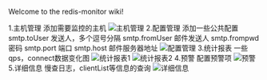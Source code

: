 Welcome to the redis-monitor wiki!

1.主机管理
添加需要监控的主机
![主机管理](https://github.com/shaowei3384/redis-monitor/blob/master/screenshot/主机管理.png)
2.配置管理
添加一些公共配置
smtp.toUser	发送人，多个逗号分隔
smtp.fromUser	邮件发送人
smtp.frompwd	密码
smtp.port	端口
smtp.host	邮件服务器地址
![配置管理](https://github.com/shaowei3384/redis-monitor/blob/master/screenshot/配置管理.png)
3.统计报表
一些qps，connect数据变化图
![统计报表1](https://github.com/shaowei3384/redis-monitor/blob/master/screenshot/统计报表1.png)
![统计报表2](https://github.com/shaowei3384/redis-monitor/blob/master/screenshot/统计报表2.png)
4.预警
配置预警项
![预警](https://github.com/shaowei3384/redis-monitor/blob/master/screenshot/预警.png)
5.详细信息
慢查日志，clientList等信息的查询 
![详细信息](https://github.com/shaowei3384/redis-monitor/blob/master/screenshot/详细信息.png)
